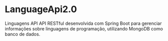# LanguageApi2.0
Linguagens API API RESTful desenvolvida com Spring Boot para gerenciar informações sobre linguagens de programação, utilizando MongoDB como banco de dados.
